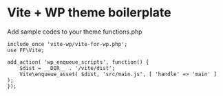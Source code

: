 <h1>Vite + WP theme boilerplate</h1>

Add sample codes to your theme functions.php
```
include_once 'vite-wp/vite-for-wp.php';
use FF\Vite;

add_action( 'wp_enqueue_scripts', function() {
    $dist = __DIR__ . '/vite/dist';
	Vite\enqueue_asset( $dist, 'src/main.js', [ 'handle' => 'main' ] );
});
```
